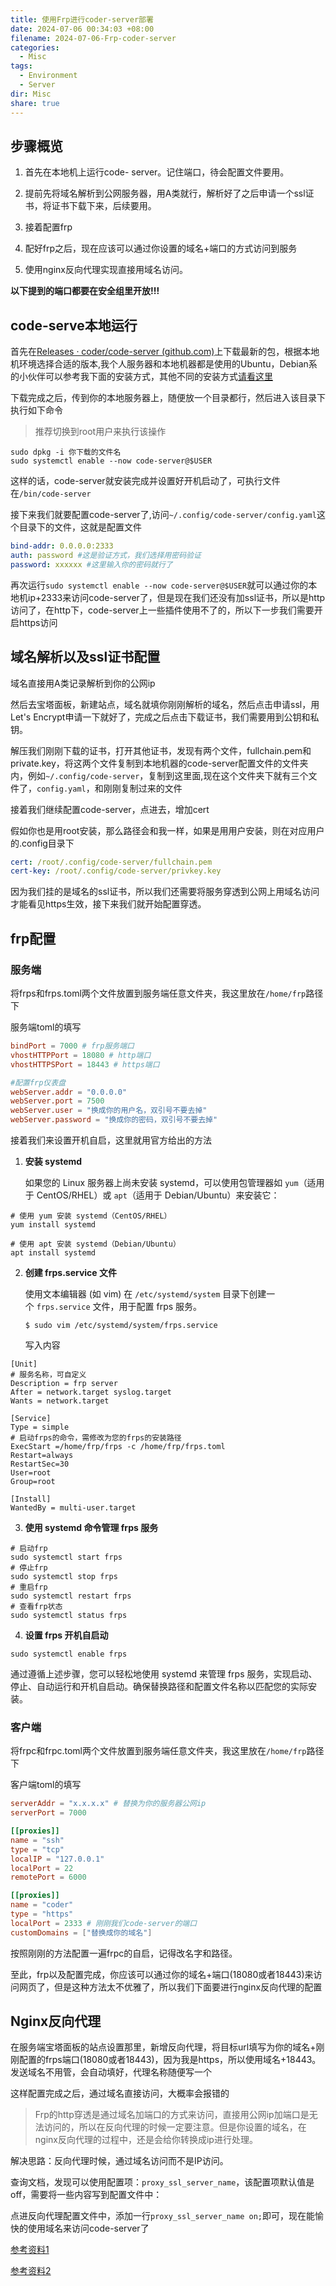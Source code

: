 ```yaml
---
title: 使用Frp进行coder-server部署
date: 2024-07-06 00:34:03 +08:00
filename: 2024-07-06-Frp-coder-server
categories:
  - Misc
tags:
  - Environment
  - Server
dir: Misc
share: true
---
```


## 步骤概览

1. 首先在本地机上运行code- server。记住端口，待会配置文件要用。

2. 提前先将域名解析到公网服务器，用A类就行，解析好了之后申请一个ssl证书，将证书下载下来，后续要用。

3. 接着配置frp

4. 配好frp之后，现在应该可以通过你设置的域名+端口的方式访问到服务

5. 使用nginx反向代理实现直接用域名访问。

**以下提到的端口都要在安全组里开放!!!**
## code-serve本地运行

首先在[Releases · coder/code-server (github.com)](https://github.com/coder/code-server/releases)上下载最新的包，根据本地机环境选择合适的版本,我个人服务器和本地机器都是使用的Ubuntu，Debian系的小伙伴可以参考我下面的安装方式，其他不同的安装方式[请看这里](https://coder.com/docs/code-server/install)

下载完成之后，传到你的本地服务器上，随便放一个目录都行，然后进入该目录下执行如下命令

>推荐切换到root用户来执行该操作

```shell
sudo dpkg -i 你下载的文件名
sudo systemctl enable --now code-server@$USER
```

这样的话，code-server就安装完成并设置好开机启动了，可执行文件在`/bin/code-server`

接下来我们就要配置code-server了,访问`~/.config/code-server/config.yaml`这个目录下的文件，这就是配置文件

```yaml
bind-addr: 0.0.0.0:2333
auth: password #这是验证方式，我们选择用密码验证
password: xxxxxx #这里输入你的密码就行了
```

再次运行`sudo systemctl enable --now code-server@$USER`就可以通过你的本地机ip+2333来访问code-server了，但是现在我们还没有加ssl证书，所以是http访问了，在http下，code-server上一些插件使用不了的，所以下一步我们需要开启https访问

## 域名解析以及ssl证书配置

域名直接用A类记录解析到你的公网ip

然后去宝塔面板，新建站点，域名就填你刚刚解析的域名，然后点击申请ssl，用Let's Encrypt申请一下就好了，完成之后点击下载证书，我们需要用到公钥和私钥。

解压我们刚刚下载的证书，打开其他证书，发现有两个文件，fullchain.pem和private.key，将这两个文件复制到本地机器的code-server配置文件的文件夹内，例如`~/.config/code-server`，复制到这里面,现在这个文件夹下就有三个文件了，`config.yaml`，和刚刚复制过来的文件

接着我们继续配置code-server，点进去，增加cert

假如你也是用root安装，那么路径会和我一样，如果是用用户安装，则在对应用户的.config目录下

```yaml
cert: /root/.config/code-server/fullchain.pem
cert-key: /root/.config/code-server/privkey.key
```

因为我们挂的是域名的ssl证书，所以我们还需要将服务穿透到公网上用域名访问才能看见https生效，接下来我们就开始配置穿透。

## frp配置

### 服务端

将frps和frps.toml两个文件放置到服务端任意文件夹，我这里放在`/home/frp`路径下

服务端toml的填写

```toml
bindPort = 7000 # frp服务端口
vhostHTTPPort = 18080 # http端口
vhostHTTPSPort = 18443 # https端口

#配置frp仪表盘
webServer.addr = "0.0.0.0"
webServer.port = 7500
webServer.user = "换成你的用户名，双引号不要去掉"
webServer.password = "换成你的密码，双引号不要去掉"
```

接着我们来设置开机自启，这里就用官方给出的方法

1. **安装 systemd**
    
    如果您的 Linux 服务器上尚未安装 systemd，可以使用包管理器如 `yum`（适用于 CentOS/RHEL）或 `apt`（适用于 Debian/Ubuntu）来安装它：
    
```shell
# 使用 yum 安装 systemd（CentOS/RHEL）
yum install systemd

# 使用 apt 安装 systemd（Debian/Ubuntu）
apt install systemd
```
    
2. **创建 frps.service 文件**
    
    使用文本编辑器 (如 vim) 在 `/etc/systemd/system` 目录下创建一个 `frps.service` 文件，用于配置 frps 服务。
    
    `$ sudo vim /etc/systemd/system/frps.service`
    
    写入内容
    
```
[Unit]
# 服务名称，可自定义
Description = frp server
After = network.target syslog.target
Wants = network.target

[Service]
Type = simple
# 启动frps的命令，需修改为您的frps的安装路径
ExecStart =/home/frp/frps -c /home/frp/frps.toml
Restart=always
RestartSec=30
User=root
Group=root

[Install]
WantedBy = multi-user.target
```
    
3. **使用 systemd 命令管理 frps 服务**
    
```shell
# 启动frp
sudo systemctl start frps
# 停止frp
sudo systemctl stop frps
# 重启frp
sudo systemctl restart frps
# 查看frp状态
sudo systemctl status frps

```
    
4. **设置 frps 开机自启动**
    
```shell
sudo systemctl enable frps
```
    

通过遵循上述步骤，您可以轻松地使用 systemd 来管理 frps 服务，实现启动、停止、自动运行和开机自启动。确保替换路径和配置文件名称以匹配您的实际安装。

### 客户端

将frpc和frpc.toml两个文件放置到服务端任意文件夹，我这里放在`/home/frp`路径下

客户端toml的填写

```toml
serverAddr = "x.x.x.x" # 替换为你的服务器公网ip
serverPort = 7000

[[proxies]]
name = "ssh"
type = "tcp"
localIP = "127.0.0.1"
localPort = 22
remotePort = 6000

[[proxies]]
name = "coder"
type = "https"
localPort = 2333 # 刚刚我们code-server的端口
customDomains = ["替换成你的域名"]
```

按照刚刚的方法配置一遍frpc的自启，记得改名字和路径。

至此，frp以及配置完成，你应该可以通过你的域名+端口(18080或者18443)来访问网页了，但是这种方法太不优雅了，所以我们下面要进行nginx反向代理的配置

## Nginx反向代理

在服务端宝塔面板的站点设置那里，新增反向代理，将目标url填写为你的域名+刚刚配置的frps端口(18080或者18443)，因为我是https，所以使用域名+18443。发送域名不用管，会自动填好，代理名称随便写一个

这样配置完成之后，通过域名直接访问，大概率会报错的

>Frp的http穿透是通过域名加端口的方式来访问，直接用公网ip加端口是无法访问的，所以在反向代理的时候一定要注意。但是你设置的域名，在nginx反向代理的过程中，还是会给你转换成ip进行处理。

解决思路：反向代理时候，通过域名访问而不是IP访问。

查询文档，发现可以使用配置项：`proxy_ssl_server_name`，该配置项默认值是off，需要将一些内容写到配置文件中：

点进反向代理配置文件中，添加一行`proxy_ssl_server_name on;`即可，现在能愉快的使用域名来访问code-server了

[参考资料1](https://blog.csdn.net/wanger5354/article/details/131934728?ops_request_misc=&request_id=&biz_id=102&utm_term=nginx反向代理%20502&utm_medium=distribute.pc_search_result.none-task-blog-2~all~sobaiduweb~default-3-131934728.142^v100^pc_search_result_base5&spm=1018.2226.3001.4187)

[参考资料2](https://longsheng.org/post/20639.html
)
